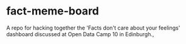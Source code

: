 # fact-meme-board  

A repo for hacking together the 'Facts don't care about your feelings' dashboard discussed at Open Data Camp 10 in Edinburgh.,

